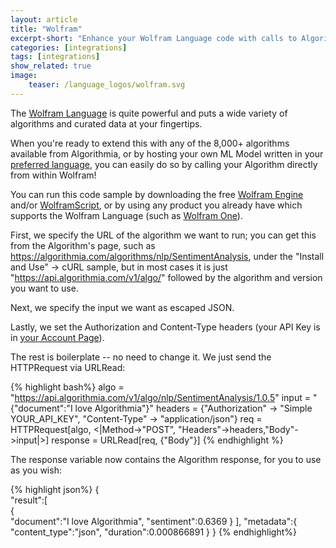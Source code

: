 ```yaml
---
layout: article
title: "Wolfram"
excerpt-short: "Enhance your Wolfram Language code with calls to Algorithmia"
categories: [integrations]
tags: [integrations]
show_related: true
image:
    teaser: /language_logos/wolfram.svg
---
```


The [Wolfram Language](http://www.wolfram.com/language/principles/) is quite powerful and puts a wide variety of algorithms and curated data at your fingertips.

When you're ready to extend this with any of the 8,000+ algorithms available from Algorithmia, or by hosting your own ML Model written in your [preferred language](/developers/algorithm-development/languages/), you can easily do so by calling your Algorithm directly from within Wolfram!

You can run this code sample by downloading the free [Wolfram Engine](http://www.wolfram.com/engine/) and/or [WolframScript](https://www.wolfram.com/wolframscript), or by using any product you already have which supports the Wolfram Language (such as [Wolfram One](http://www.wolfram.com/wolfram-one/)).

First, we specify the URL of the algorithm we want to run; you can get this from the Algorithm's page, such as https://algorithmia.com/algorithms/nlp/SentimentAnalysis, under the "Install and Use" -> cURL sample, but in most cases it is just "https://api.algorithmia.com/v1/algo/" followed by the algorithm and version you want to use.

Next, we specify the input we want as escaped JSON.

Lastly, we set the Authorization and Content-Type headers (your API Key is in [your Account Page](/user#credentials)).

The rest is boilerplate -- no need to change it. We just send the HTTPRequest via URLRead:

{% highlight bash%}
algo = "https://api.algorithmia.com/v1/algo/nlp/SentimentAnalysis/1.0.5"
input = "{\"document\":\"I love Algorithmia\"}"
headers = {"Authorization" -> "Simple YOUR_API_KEY", "Content-Type" -> "application/json"}
req = HTTPRequest[algo, <|Method->"POST", "Headers"->headers,"Body"->input|>]
response = URLRead[req, {"Body"}]
{% endhighlight %}

The response variable now contains the Algorithm response, for you to use as you wish:

{% highlight json%}
{  
   "result":[  
      {  
         "document":"I love Algorithmia",
         "sentiment":0.6369
      }
   ],
   "metadata":{  
      "content_type":"json",
      "duration":0.000866891
   }
}
{% endhighlight%}
